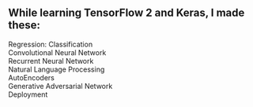 ## While learning TensorFlow 2 and Keras, I made these:

Regression:
Classification  
Convolutional Neural Network  
Recurrent Neural Network  
Natural Language Processing  
AutoEncoders  
Generative Adversarial Network  
Deployment  